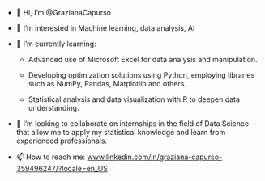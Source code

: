 - 👋 Hi, I’m @GrazianaCapurso
- 👀 I’m interested in Machine learning, data analysis, AI
- 🌱 I’m currently learning:

    - Advanced use of Microsoft Excel for data analysis and manipulation.

    - Developing optimization solutions using Python, employing libraries such as NumPy, Pandas, Matplotlib and others.

    - Statistical analysis and data visualization with R to deepen data understanding.
  
- 💞️ I’m looking to collaborate on internships in the field of Data Science that allow me to apply my statistical knowledge and learn from experienced professionals.
- 📫 How to reach me: www.linkedin.com/in/graziana-capurso-359496247/?locale=en_US

<!---
GrazianaCapurso/GrazianaCapurso is a ✨ special ✨ repository because its `README.md` (this file) appears on your GitHub profile.
You can click the Preview link to take a look at your changes.
--->
